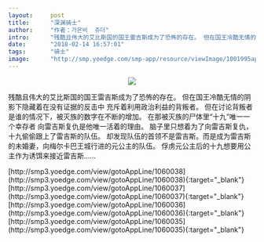 ```yaml
---
layout:     post
title:      "深渊骑士"
author:     "作者：가온비  쥬더"
intro:      "残酷且伟大的艾比斯国的国王雷吉斯成为了恐怖的存在。 但在国王冷酷无情的阴影下隐藏着在没有证据的反击中 充斥着利用政治利益的背叛者。 但在讨论背叛者是谁的情况下，被灭族的数字在不断的增加。 在那被灭族的尸体里“十九”唯一一个幸存者 向雷吉斯复仇是他唯一活着的理由。 脑子里只想着为了向雷吉斯复仇，十九偷偷跟上了雷吉斯的队伍。 却发现队伍的首领不是雷吉斯。而是成为雷吉斯的未婚妻，向梅尔卡巴王城行进的元公主的队伍。 俘虏元公主后的十九想要用公主作为诱饵来接近雷吉斯……"
date:       "2018-02-14 16:57:01"
tags:       "骑士"
image:      "http://smp.yoedge.com/smp-app/resource/viewImage/1001995appline.png"
---
```

<div style="text-align: center">
<p><img src="http://smp.yoedge.com/smp-app/resource/viewImage/1001995appline.png"/></p>
</div>
<p class="post-meta">
<span>残酷且伟大的艾比斯国的国王雷吉斯成为了恐怖的存在。 但在国王冷酷无情的阴影下隐藏着在没有证据的反击中 充斥着利用政治利益的背叛者。 但在讨论背叛者是谁的情况下，被灭族的数字在不断的增加。 在那被灭族的尸体里“十九”唯一一个幸存者 向雷吉斯复仇是他唯一活着的理由。 脑子里只想着为了向雷吉斯复仇，十九偷偷跟上了雷吉斯的队伍。 却发现队伍的首领不是雷吉斯。而是成为雷吉斯的未婚妻，向梅尔卡巴王城行进的元公主的队伍。 俘虏元公主后的十九想要用公主作为诱饵来接近雷吉斯……</span>
</p>
[http://smp3.yoedge.com/view/gotoAppLine/1060038](http://smp3.yoedge.com/view/gotoAppLine/1060038){:target="_blank"}
[http://smp3.yoedge.com/view/gotoAppLine/1060037](http://smp3.yoedge.com/view/gotoAppLine/1060037){:target="_blank"}
[http://smp3.yoedge.com/view/gotoAppLine/1060036](http://smp3.yoedge.com/view/gotoAppLine/1060036){:target="_blank"}
[http://smp3.yoedge.com/view/gotoAppLine/1060035](http://smp3.yoedge.com/view/gotoAppLine/1060035){:target="_blank"}


